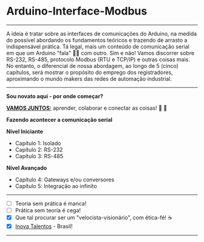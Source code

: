 # Arduino-Interface-Modbus
***
A ideia é tratar sobre as interfaces de comunicações do Arduino, na medida do possível abordando os fundamentos teóricos e trazendo de arrasto a indispensável prática. Tá legal, mais um conteúdo de comunicação serial em que um Arduino "fala" :man_facepalming: com outro. Sim e não! Vamos discorrer sobre RS-232, RS-485, protocolo Modbus (RTU e TCP/IP) e outras coisas mais. No entanto, o diferencial de nossa abordagem, ao longo de 5 (cinco) capítulos, será mostrar o propósito do emprego dos registradores, aproximando o mundo makers das redes de automação industrial.

***
**Sou novato aqui - por onde começar?**

[**VAMOS JUNTOS:**](https://github.com/Mario-Camara/Arduino-Interface-Modbus/wiki/Capa:-fazendo-acontecer-a-comunica%C3%A7%C3%A3o-serial) aprender, colaborar e conectar as coisas! :fist_right: :fist_left:

**Fazendo acontecer a comunicação serial**

**Nível Iniciante**
- Capítulo 1: Isolado
- Capítulo 2: RS-232
- Capítulo 3: RS-485

**Nível Avançado**
- Capítulo 4: Gateways e/ou conversores
- Capítulo 5: Integração ao infinito

***
- [ ] Teoria sem prática é manca!
- [ ] Prática sem teoria é cega!
- [x] Que tal procurar ser um "velocista-visionário", com ética-fé!   :coffee:
- [x] [Inova Talentos](https://www.portaldaindustria.com.br/inovatalentos/) - Brasil!
*** 
